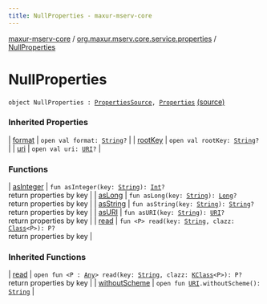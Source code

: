```yaml
---
title: NullProperties - maxur-mserv-core
---
```


[maxur-mserv-core](../../index.html) / [org.maxur.mserv.core.service.properties](../index.html) / [NullProperties](.)

# NullProperties

`object NullProperties : `[`PropertiesSource`](../-properties-source/index.html)`, `[`Properties`](../-properties/index.html) [(source)](https://github.com/myunusov/maxur-mserv/tree/master/maxur-mserv-core/src/main/kotlin/org/maxur/mserv/core/service/properties/PropertiesSource.kt#L49)

### Inherited Properties

| [format](../-properties-source/format.html) | `open val format: `[`String`](https://kotlinlang.org/api/latest/jvm/stdlib/kotlin/-string/index.html)`?` |
| [rootKey](../-properties-source/root-key.html) | `open val rootKey: `[`String`](https://kotlinlang.org/api/latest/jvm/stdlib/kotlin/-string/index.html)`?` |
| [uri](../-properties-source/uri.html) | `open val uri: `[`URI`](http://docs.oracle.com/javase/8/docs/api/java/net/URI.html)`?` |

### Functions

| [asInteger](as-integer.html) | `fun asInteger(key: `[`String`](https://kotlinlang.org/api/latest/jvm/stdlib/kotlin/-string/index.html)`): `[`Int`](https://kotlinlang.org/api/latest/jvm/stdlib/kotlin/-int/index.html)`?`<br>return properties by key |
| [asLong](as-long.html) | `fun asLong(key: `[`String`](https://kotlinlang.org/api/latest/jvm/stdlib/kotlin/-string/index.html)`): `[`Long`](https://kotlinlang.org/api/latest/jvm/stdlib/kotlin/-long/index.html)`?`<br>return properties by key |
| [asString](as-string.html) | `fun asString(key: `[`String`](https://kotlinlang.org/api/latest/jvm/stdlib/kotlin/-string/index.html)`): `[`String`](https://kotlinlang.org/api/latest/jvm/stdlib/kotlin/-string/index.html)`?`<br>return properties by key |
| [asURI](as-u-r-i.html) | `fun asURI(key: `[`String`](https://kotlinlang.org/api/latest/jvm/stdlib/kotlin/-string/index.html)`): `[`URI`](http://docs.oracle.com/javase/8/docs/api/java/net/URI.html)`?`<br>return properties by key |
| [read](read.html) | `fun <P> read(key: `[`String`](https://kotlinlang.org/api/latest/jvm/stdlib/kotlin/-string/index.html)`, clazz: `[`Class`](http://docs.oracle.com/javase/8/docs/api/java/lang/Class.html)`<P>): P?`<br>return properties by key |

### Inherited Functions

| [read](../-properties/read.html) | `open fun <P : `[`Any`](https://kotlinlang.org/api/latest/jvm/stdlib/kotlin/-any/index.html)`> read(key: `[`String`](https://kotlinlang.org/api/latest/jvm/stdlib/kotlin/-string/index.html)`, clazz: `[`KClass`](https://kotlinlang.org/api/latest/jvm/stdlib/kotlin.reflect/-k-class/index.html)`<P>): P?`<br>return properties by key |
| [withoutScheme](../-properties/without-scheme.html) | `open fun `[`URI`](http://docs.oracle.com/javase/8/docs/api/java/net/URI.html)`.withoutScheme(): `[`String`](https://kotlinlang.org/api/latest/jvm/stdlib/kotlin/-string/index.html) |

